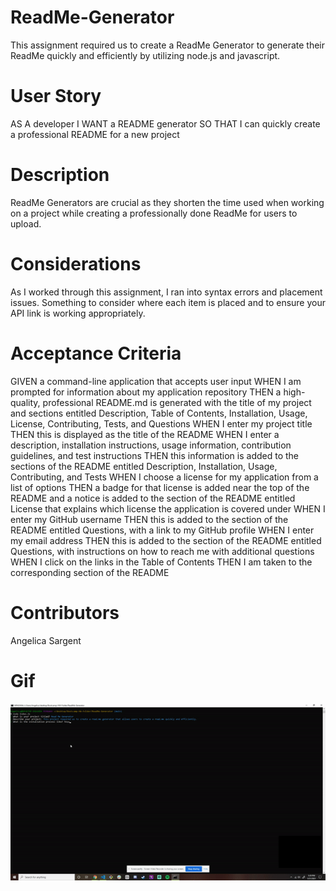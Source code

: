 # ReadMe-Generator

This assignment required us to create a ReadMe Generator to generate their ReadMe quickly and efficiently by utilizing node.js and javascript.

# User Story

AS A developer
I WANT a README generator
SO THAT I can quickly create a professional README for a new project

# Description

ReadMe Generators are crucial as they shorten the time used when working on a project while creating a professionally done ReadMe for users to upload.

# Considerations

As I worked through this assignment, I ran into syntax errors and placement issues. Something to consider where each item is placed and to ensure your API link is working appropriately.

# Acceptance Criteria

GIVEN a command-line application that accepts user input
WHEN I am prompted for information about my application repository
THEN a high-quality, professional README.md is generated with the title of my project and sections entitled Description, Table of Contents, Installation, Usage, License, Contributing, Tests, and Questions
WHEN I enter my project title
THEN this is displayed as the title of the README
WHEN I enter a description, installation instructions, usage information, contribution guidelines, and test instructions
THEN this information is added to the sections of the README entitled Description, Installation, Usage, Contributing, and Tests
WHEN I choose a license for my application from a list of options
THEN a badge for that license is added near the top of the README and a notice is added to the section of the README entitled License that explains which license the application is covered under
WHEN I enter my GitHub username
THEN this is added to the section of the README entitled Questions, with a link to my GitHub profile
WHEN I enter my email address
THEN this is added to the section of the README entitled Questions, with instructions on how to reach me with additional questions
WHEN I click on the links in the Table of Contents
THEN I am taken to the corresponding section of the README

# Contributors

Angelica Sargent

# Gif

![# Gif](./assets/videos/readme-gif.gif)